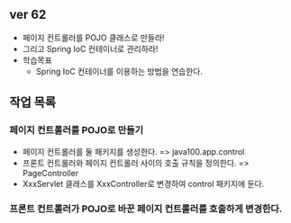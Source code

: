 ## ver 62
- 페이지 컨트롤러를 POJO 클래스로 만들라!
- 그리고 Spring IoC 컨테이너로 관리하라!
- 학습목표
  - Spring IoC 컨테이너를 이용하는 방법을 연습한다.

  
## 작업 목록 

### 페이지 컨트롤러를 POJO로 만들기
- 페이지 컨트롤러를 둘 패키지를 생성한다. => java100.app.control
- 프론트 컨트롤러와 페이지 컨트롤러 사이의 호출 규칙을 정의한다. 
  => PageController
- XxxServlet 클래스를 XxxController로 변경하여 control 패키지에 둔다. 
 
### 프론트 컨트롤러가 POJO로 바꾼 페이지 컨트롤러를 호출하게 변경한다.